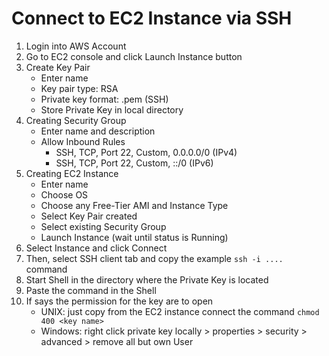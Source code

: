 # Connect to EC2 Instance via SSH 

1. Login into AWS Account
2. Go to EC2 console and click Launch Instance button
3. Create Key Pair
    - Enter name
    - Key pair type: RSA
    - Private key format: .pem (SSH)
    - Store Private Key in local directory
4. Creating Security Group
    - Enter name and description
    - Allow Inbound Rules
      - SSH, TCP, Port 22, Custom, 0.0.0.0/0 (IPv4)
      - SSH, TCP, Port 22, Custom, ::/0 (IPv6)
5. Creating EC2 Instance
    - Enter name
    - Choose OS
    - Choose any Free-Tier AMI and Instance Type
    - Select Key Pair created
    - Select existing Security Group
    - Launch Instance (wait until status is Running)
6. Select Instance and click Connect
7. Then, select SSH client tab and copy the example ```ssh -i ....``` command
8. Start Shell in the directory where the Private Key is located
9. Paste the command in the Shell
10. If says the permission for the key are to open
    - UNIX: just copy from the EC2 instance connect the command ```chmod 400 <key name>```
    - Windows: right click private key locally > properties > security > advanced > remove all but own User
